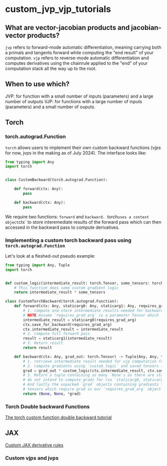 # custom_jvp_vjp_tutorials

## What are vector-jacobian products and jacobian-vector products?
`jvp` refers to forward-mode automatic differentiation, meaning carrying both a primals and tangents
forward while computing the "end result" of your computation.
`vjp` refers to reverse-mode automatic differentiation and computes derivatives using the chainrule
applied to the "end" of your computation stack all the way up to the root.
## When to use which?
JVP: for function with a small number of inputs (parameters) and a large number of outputs
VJP: for functions with a large number of inputs (parameters) and a small number of ouputs.
## Torch
### torch.autograd.Function
`torch` allows users to implement their own custom backward functions (vjps for now, jvps in the making as of July 2024). The interface looks like:

```python exec="on" source="material-block" html="1"
from typing import Any
import torch


class CustomBackward(torch.autograd.Function):

    def forward(ctx: Any):
        pass

    def backward(ctx: Any):
        pass

```

We require two functions: `forward` and `backward.
`torch` uses a context object `ctx` to store interemediate results of the forward pass which
can then accessed in the backward pass to compute derivatives.

### Implementing a custom torch backward pass using `torch.autograd.Function`
Let's look at a fleshed-out pseudo example:

```python exec="on" source="material-block" html="1"
from typing import Any, Tuple
import torch


def custom_logic(intermediate_result: torch.Tensor, some_tensors: torch.Tensor) -> torch.Tensor:
    # This function does some custom gradient logic
    return intermediate_result * some_tensors

class CustomTorchBackward(torch.autograd.Function):
    def forward(ctx: Any, staticarg0: Any, staticarg1: Any, requires_grad_arg: torch.Tensor) -> torch.Tensor:
        # 1. compute and store intermediate results needed for backward pass in `ctx`
        # NOTE Assume `requires_grad_arg` is a parameter Tensor which `requires_grad`
        intermediate_result = staticarg0(requires_grad_arg)
        ctx.save_for_backward(requires_grad_arg)
        ctx.intermediate_result = intermediate_result
        # 2. compute full forward pass
        result = staticarg1(intermediate_result)
        # 3. Return result
        return result

    def backward(ctx: Any, grad_out: torch.Tensor) -> Tuple[Any, Any, torch.Tensor]:
        # 1. retrieve intermediate result needed for vjp computation from `ctx` object
        # 2. compute gradients using `custom_logic` and saved_tensors from forward
        grad = grad_out * custom_logic(ctx.intermediate_result, ctx.saved_tensors)
        # 3. Return a tuple containing as many `None`s as there are static args which we
        # do not intend to compute grads for (so `staticarg0, staticarg1` in our case)
        # And lastly the unpacked `grad` objects containing gradients for each of our
        # tensors which require grad in our `requires_grad_arg` object
        return (None, None, *grad)
```

### Torch Double backward Functions

[The torch custom function double backward tutorial](https://pytorch.org/tutorials/intermediate/custom_function_double_backward_tutorial.html)

## JAX
[Custom JAX derivative rules](https://jax.readthedocs.io/en/latest/notebooks/Custom_derivative_rules_for_Python_code.html)

### Custom vjps and jvps
